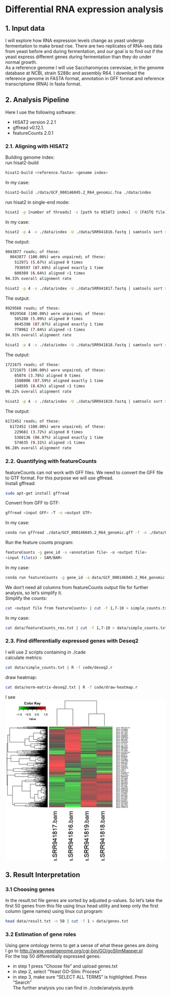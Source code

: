 # Differential RNA expression analysis
## 1. Input data
I will explore how RNA expression levels change as yeast undergo fermentation to make bread rise. There are two replicates of RNA-seq data from yeast before and during fermentation, and our goal is to find out if the yeast express different genes during fermentation than they do under normal growth.<br>
As a reference genome I will use Saccharomyces cerevisiae, in the genome database at NCBI, strain S288c and assembly R64. I download the reference genome in FASTA format, annotation in GFF format and reference transcriptome (RNA) in fasta format.<br>
## 2. Analysis Pipeline
Here I use the following software:<br>
- HISAT2 version 2.2.1 <br>
- gffread v0.12.1. <br>
- featureCounts 2.0.1
### 2.1. Aligning with HISAT2
Building genome index:<br>
run hisat2-build<br>
```bash
hisat2-build <reference.fasta> <genome index>
```
In my case:
```bash
hisat2-build ./data/GCF_000146045.2_R64_genomic.fna ./data/index
```
run hisat2 in single-end mode:
```bash
hisat2 -p [number of threads] -x [path to HISAT2 index] -U [FASTQ file] | samtools sort > out.bam
```
In my case:
```bash
hisat2 -p 4 -x ./data/index -U ./data/SRR941816.fastq | samtools sort > ./data/SRR941816.bam
```
The output:
```bash
9043877 reads; of these:
  9043877 (100.00%) were unpaired; of these:
    512971 (5.67%) aligned 0 times
    7930597 (87.69%) aligned exactly 1 time
    600309 (6.64%) aligned >1 times
94.33% overall alignment rate
```
```bash
hisat2 -p 4 -x ./data/index -U ./data/SRR941817.fastq | samtools sort > ./data/SRR941817.bam
```
The output:
```bash
9929568 reads; of these:
  9929568 (100.00%) were unpaired; of these:
    505208 (5.09%) aligned 0 times
    8645398 (87.07%) aligned exactly 1 time
    778962 (7.84%) aligned >1 times
94.91% overall alignment rate
```
```bash
hisat2 -p 4 -x ./data/index -U ./data/SRR941818.fastq | samtools sort > ./data/SRR941818.bam
```
The output:
```bash
1721675 reads; of these:
  1721675 (100.00%) were unpaired; of these:
    65074 (3.78%) aligned 0 times
    1508006 (87.59%) aligned exactly 1 time
    148595 (8.63%) aligned >1 times
96.22% overall alignment rate
```
```bash
hisat2 -p 4 -x ./data/index -U ./data/SRR941819.fastq | samtools sort > ./data/SRR941819.bam
```
The output:
```bash
6172452 reads; of these:
  6172452 (100.00%) were unpaired; of these:
    229681 (3.72%) aligned 0 times
    5368136 (86.97%) aligned exactly 1 time
    574635 (9.31%) aligned >1 times
96.28% overall alignment rate
```
### 2.2. Quantifying with featureCounts
featureCounts can not work with GFF files. We need to convert the GFF file to GTF format. For this purpose we will use gffread.<br>
Install gffread:
```bash
sudo apt-get install gffread 
```
Convert from GFF to GTF:
```bash
gffread <input GFF> -T -o <output GTF>
```
In my case:
```bash
conda run gffread ./data/GCF_000146045.2_R64_genomic.gff -T -o ./data/GCF_000146045.2_R64_genomic.gtf
```
Run the feature counts program:
```bash
featureCounts -g gene_id -a <annotation file> -o <output file> 
<input file(s) - SAM/BAM>
```
In my case:
```bash
conda run featureCounts -g gene_id -a data/GCF_000146045.2_R64_genomic.gft -o data/featureCounts_res.txt data/SRR941816.bam data/SRR941817.bam data/SRR941818.bam data/SRR941819.bam
```
We don’t need all columns from featureCounts output file for further analysis, so let’s simplify it.<br>
Simplify the counts:
```bash
cat <output file from featureCounts> | cut -f 1,7-10 > simple_counts.txt
```
In my case:
```bash
cat data/featureCounts_res.txt | cut -f 1,7-10 > data/simple_counts.txt
```
### 2.3. Find differentially expressed genes with Deseq2
I will use 2 scripts containing in ./cade<br>
calculate metrics:
```bash
cat data/simple_counts.txt | R -f code/deseq2.r
```
draw heatmap:
```bash
cat data/norm-matrix-deseq2.txt | R -f code/draw-heatmap.r
```
I see<br>
![heatmap](./images/heatmap.jpg)
## 3. Result Interpretation
### 3.1 Choosing genes
In the result.txt file genes are sorted by adjusted p-values. So let’s take the first 50 genes from this file using linux head utility and keep only the first column (gene names) using linux cut program:
```bash
head data/result.txt -n 50 | cut -f 1 > data/genes.txt
```
### 3.2 Estimation of gene roles
Using gene ontology terms to get a sense of what these genes are doing<br>
I go to http://www.yeastgenome.org/cgi-bin/GO/goSlimMapper.pl<br>
For the top 50 differentially expressed genes:<br>
- in step 1 press “Choose file” and upload genes.txt<br> 
- in step 2, select “Yeast GO-Slim: Process”<br>
- in step 3, make sure “SELECT ALL TERMS” is highlighted. Press “Search”<br>
The further analysis you can find in ./code/analysis.ipynb
